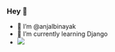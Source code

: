 ### Hey 👋
- 👋 I’m @anjalbinayak
- 🌱 I’m currently learning Django 
- ![](https://komarev.com/ghpvc/?username=anjalbinayak&label=👀)

